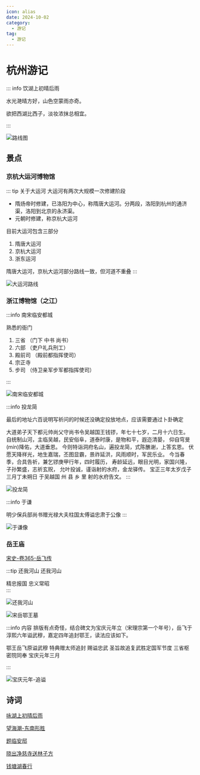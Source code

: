 ```yaml
---
icon: alias
date: 2024-10-02
category:
  - 游记
tag:
  - 游记
---
```


# 杭州游记


<!-- more -->


::: info 饮湖上初晴后雨 

水光<pinyin text="潋" title="liàn"></pinyin>滟晴方好，山色空蒙雨亦奇。

欲把西湖比西子，淡妆浓抹总相宜。

:::

![路线图](http://jingzhoumu.test.upcdn.net/1003_%E6%9D%AD%E5%B7%9E%E8%B7%AF%E7%BA%BF.png)

## 景点

<sblg-rate rate="5"></sblg-rate>

### 京杭大运河博物馆

::: tip 关于大运河
大运河有两次大规模一次修建阶段
 - 隋炀帝时修建，已洛阳为中心，称隋唐大运河。分两段，洛阳到杭州的通济渠，洛阳到北京的永济渠。
 - 元朝时修建，称京杭大运河

目前大运河包含三部分

 1. 隋唐大运河
 2. 京杭大运河
 3. 浙东运河

 隋唐大运河，京杭大运河部分路线一致，但河道不重叠
:::

![大运河路线](https://cdn.jsdelivr.net/gh/qynx/cdns@main/blog/%E5%A4%A7%E8%BF%90%E6%B2%B3.jpeg)

### 浙江博物馆（之江）

<sblg-rate rate="4"></sblg-rate>

:::info 南宋临安都城

熟悉的衙门

1. 三省   （门下 中书 尚书）
2. 六部   （吏户礼兵刑工）
3. 殿前司 （殿前都指挥使司）
4. 宗正寺
5. 步司   （侍卫亲军步军都指挥使司）

:::

![南宋临安都城](http://jingzhoumu.test.upcdn.net/%E5%8D%97%E5%AE%8B-%E4%B8%B4%E5%AE%89%E9%83%BD%E5%9F%8E.webp)


:::info  投龙简

最后的地址六百说明写祈问的时候还没确定投放地点，应该需要通过卜卦确定

大道弟子天下都元帅尚父守尚书令吴越国王钱镠，年七十七岁，二月十六日生。
自统制山河，主临吴越，民安俗阜，道泰时康，是物和平，遐迩清晏，
仰自穹旻(mín)降佑，大道垂恩。
今则特诣洞府名山，遍投龙简，式陈醮谢，上答玄恩。
伏愿天降祥光，地生嘉瑞，丕图显霸，景祚延洪，风雨顺时，军民乐业。
今当春季，合具告祈，兼乞镠庚甲行年，四时履历，
寿龄延远，眼目光明，家国兴隆，子孙繁盛，志祈玄贶，
允叶投诚，谨诣射的水府，金龙驿传。
宝正三年太岁戊子三月丁未朔日
于吴越国 州 县 乡 里 射的水府告文。
:::

![投龙简](http://jingzhoumu.test.upcdn.net/%E9%92%B1%E9%95%A0-77-%E6%8A%95%E9%BE%99%E7%AE%80.webp)


:::info 于谦

明少保兵部尚书赠光禄大夫柱国太傅谥忠肃于公像
:::

![于谦像](http://jingzhoumu.test.upcdn.net/%E4%BA%8E%E8%B0%A6-%E5%8D%8A%E8%BA%AB%E5%83%8F.webp)


### 岳王庙

<sblg-rate rate="5"></sblg-rate>

[宋史-卷365-岳飞传](https://zh.wikisource.org/wiki/%E5%AE%8B%E5%8F%B2/%E5%8D%B7365)


:::tip 还我河山
      还我河山

精忠报国      忠义常昭     
:::

![还我河山](http://jingzhoumu.test.upcdn.net/%E8%BF%98%E6%88%91%E6%B2%B3%E5%B1%B1.jpeg)



![宋岳鄂王墓](http://jingzhoumu.test.upcdn.net/%E5%AE%8B%E5%B2%B3%E9%84%82%E5%BF%A0%E6%AD%A6%E7%8E%8B%E9%A3%9E%E5%A2%93.jpeg)

:::info  内容 
排版有点奇怪，结合碑文为宝庆元年立（宋理宗第一个年号），岳飞于淳熙六年谥武穆，嘉定四年追封鄂王，读法应该如下。


鄂王岳飞原谥武穆 特典赠太师追封 赐谥忠武
圣旨故追复武胜定国军节度
三省枢密院同奉
宝庆元年三月

:::

![宝庆元年-追谥](http://jingzhoumu.test.upcdn.net/%E5%AE%9D%E5%BA%86%E5%8E%9F%E5%B9%B4-%E8%BF%BD%E8%B0%A5%E5%B2%B3%E9%A3%9E.jpeg)

## 诗词

[咏湖上初晴后雨](../诗词/赵宋/饮湖上初晴后雨.md)

[望海潮-东南形胜](../诗词/赵宋/望海潮_东南形胜.md)

[题临安邸](../诗词/赵宋/题临安邸.md)

[晓出净慈寺送林子方](../诗词/赵宋/晓出净慈寺送林子方.md)

[钱塘湖春行](../诗词/李唐/钱塘湖春行.md)
